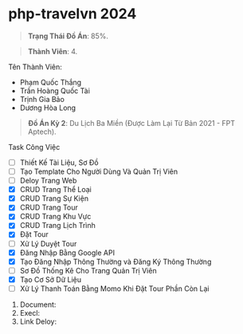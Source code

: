 # php-travelvn 2024
> **Trạng Thái Đồ Án**: 85%.

> **Thành Viên**: 4.

Tên Thành Viên:
+ Phạm Quốc Thắng
+ Trần Hoàng Quốc Tài
+ Trịnh Gia Bảo
+ Dương Hòa Long

> **Đồ Án Kỳ 2**: Du Lịch Ba Miền (Được Làm Lại Từ Bản 2021 - FPT Aptech).

Task Công Việc
- [ ] Thiết Kế Tài Liệu, Sơ Đồ
- [ ] Tạo Template Cho Người Dùng Và Quản Trị Viên
- [ ] Deloy Trang Web
- [x] CRUD Trang Thể Loại
- [x] CRUD Trang Sự Kiện
- [x] CRUD Trang Tour
- [x] CRUD Trang Khu Vực
- [x] CRUD Trang Lịch Trình
- [x] Đặt Tour
- [ ] Xử Lý Duyệt Tour
- [x] Đăng Nhập Bằng Google API
- [x] Tạo Đăng Nhập Thông Thường và Đăng Ký Thông Thường
- [ ] Sơ Đồ Thống Kê Cho Trang Quản Trị Viên
- [x] Tạo Cơ Sở Dữ Liệu
- [ ] Xử Lý Thanh Toán Bằng Momo Khi Đặt Tour
Phần Còn Lại
1. Document: <link>
2. Execl: <link>
3. Link Deloy: <link>
